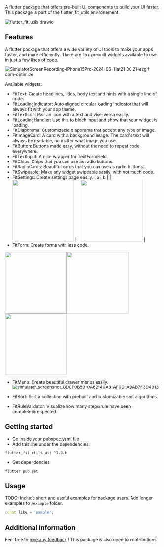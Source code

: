 A flutter package that offers pre-built UI components to build your UI faster. This package is part of the flutter_fit_utils environement.

![flutter_fit_utils drawio](https://github.com/s0punk/flutter_fit_utils_provider/assets/59456672/74b056f7-f85d-4635-891c-fd9feee99cfb)

## Features

A flutter package that offers a wide variety of UI tools to make your apps faster, and more efficiently. There are 15+ prebuilt widgets available to use in just a few lines of code.

![SimulatorScreenRecording-iPhone15Pro-2024-06-11at21 30 21-ezgif com-optimize](https://github.com/s0punk/flutter_fit_utils_ui/assets/59456672/9660a4f5-2b01-4911-a6e1-aa4858094997)

Available widgets:
- FitText: Create headlines, titles, body text and hints with a single line of code.
- FitLoadingIndicator: Auto aligned circular loading indicator that will always fit with your app theme.
- FitTextIcon: Pair an icon with a text and vice-versa easily.
- FitLoadingHandler: Use this to block input and show that your widget is loading.
- FitDiaporama: Customizable diaporama that accept any type of image.
- FitImageCard: A card with a background image. The card's text will always be readable, no matter what image you use.
- FitButton: Buttons made easy, without the need to repeat code everywhere.
- FitTextInput: A nice wrapper for TextFormField.
- FitChips: Chips that you can use as radio buttons.
- FitRadioCards: Beautiful cards that you can use as radio buttons.
- FitSwipeable: Make any widget swipeable easily, with not much code.
- FitSettings: Create settings page easily.
| a | b |
| <img src="https://github.com/s0punk/flutter_fit_utils_ui/assets/59456672/441d2c7d-0248-4276-9267-5cc2ba136bc4" width="200"/> | <img src="https://github.com/s0punk/flutter_fit_utils_ui/assets/59456672/7a6b7023-b6a6-453b-a5f1-65c03b7f1f72" style="margin-left: 10px;" width="200"/> |
- FitForm: Create forms with less code.

<img src="https://github.com/s0punk/flutter_fit_utils_ui/assets/59456672/62719e3d-acb0-49fb-8b93-3c8d7274ee3e" width="200"/><img src="https://github.com/s0punk/flutter_fit_utils_ui/assets/59456672/eadf541c-cf2c-40f4-8ee3-38bf3f070c9c" width="200"/><img src="https://github.com/s0punk/flutter_fit_utils_ui/assets/59456672/c90f666e-0580-4db3-8c89-df3f3bbf930d" width="200"/>

- FitMenu: Create beautiful drawer menus easily.
  ![simulator_screenshot_DD0F0B59-0A62-40A8-AF0D-ADAB7F3D4913](https://github.com/s0punk/flutter_fit_utils_ui/assets/59456672/393213c0-8925-4a68-a45d-5bdffa070aa4)

- FitSort: Sort a collection with prebuilt and customizable sort algorithms.
- FitRuleValidator: Visualize how many steps/rule have been completed/respected.

## Getting started

- Go inside your pubspec.yaml file
- Add this line under the dependencies:
```
flutter_fit_utils_ui: ^1.0.0
```
- Get dependencies
```
flutter pub get
```

## Usage

TODO: Include short and useful examples for package users. Add longer examples
to `/example` folder.

```dart
const like = 'sample';
```

## Additional information

Feel free to [give any feedback](https://github.com/s0punk/flutter_fit_utils_ui/issues) ! This package is also open to contributions.
